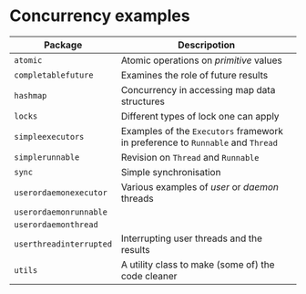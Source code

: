 # Concurrency examples

| Package                 | Descripotion                                                                   |
|-------------------------|--------------------------------------------------------------------------------|
| `atomic`                | Atomic operations on *primitive* values                                        |
| `completablefuture`     | Examines the role of future results                                            |
| `hashmap`               | Concurrency in accessing map data structures                                   |
| `locks`                 | Different types of lock one can apply                                          |
| `simpleexecutors`       | Examples of the `Executors` framework in preference to `Runnable` and `Thread` |
| `simplerunnable`        | Revision on `Thread` and `Runnable`                                            |
| `sync`                  | Simple synchronisation                                                         |
| `userordaemonexecutor`  | Various examples of *user* or *daemon* threads                                 |
| `userordaemonrunnable`  |                                                                                |
| `userordaemonthread`    |                                                                                |
| `userthreadinterrupted` | Interrupting user threads and the results                                      |
| `utils`                 | A utility class to make (some of) the code cleaner                             |